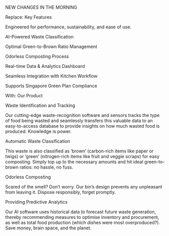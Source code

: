 NEW CHANGES IN THE MORNING  

Replace: Key Features 

Engineered for performance, sustainability, and ease of use. 

AI-Powered Waste Classification 

Optimal Green-to-Brown Ratio Management 

Odorless Composting Process 

Real-time Data & Analytics Dashboard 

Seamless Integration with Kitchen Workflow 

Supports Singapore Green Plan Compliance 

 

With: Our Product  

Waste Identification and Tracking  

Our cutting-edge waste-recognition software and sensors tracks the type of food being wasted and seamlessly transfers this valuable data to an easy-to-access database to provide insights on how much wasted food is produced. Knowledge is power.  

 

Automatic Waste Classification 

This waste is also classified as ‘brown’ (carbon-rich items like paper or twigs) or ‘green’ (nitrogen-rich items like fruit and veggie scraps) for easy composting. Simply top up to the necessary amounts and hit ideal green-to-brown ratios: no hassle, no fuss. 

 

Odorless Composting  

Scared of the smell? Don’t worry. Our bin’s design prevents any unpleasant from leaving it. Dispose responsibly, forget promptly. 

 

Providing Predictive Analytics  

Our AI software uses historical data to forecast future waste generation, thereby recommending measures to optimise inventory and procurement, as well as total food production (which dishes were most overproduced?). Save money, brain space, and the planet. 
